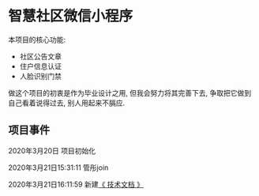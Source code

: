# 智慧社区微信小程序

本项目的核心功能:
- 社区公告文章
- 住户信息认证
- 人脸识别门禁

做这个项目的初衷是作为毕业设计之用, 但我会努力将其完善下去, 争取把它做到自己看着说得过去, 别人用起来不膈应.


## 项目事件

2020年3月20日 项目初始化

2020年3月21日15:31:11 管彤join

2020年3月21日16:11:59 新建[《 技术文档 》](./文档/技术选用.md)